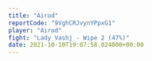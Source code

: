 ```yaml
---
title: "Airod"
reportCode: "9VghCRJvynYPpxG1"
player: "Airod"
fight: "Lady Vashj - Wipe 2 (47%)"
date: 2021-10-10T19:07:58.024000+00:00
---
```

